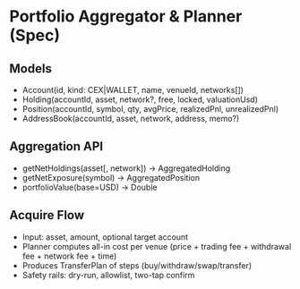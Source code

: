 # Portfolio Aggregator & Planner (Spec)

## Models
- Account(id, kind: CEX|WALLET, name, venueId, networks[])
- Holding(accountId, asset, network?, free, locked, valuationUsd)
- Position(accountId, symbol, qty, avgPrice, realizedPnl, unrealizedPnl)
- AddressBook(accountId, asset, network, address, memo?)

## Aggregation API
- getNetHoldings(asset[, network]) -> AggregatedHolding
- getNetExposure(symbol) -> AggregatedPosition
- portfolioValue(base=USD) -> Double

## Acquire Flow
- Input: asset, amount, optional target account
- Planner computes all-in cost per venue (price + trading fee + withdrawal fee + network fee + time)
- Produces TransferPlan of steps (buy/withdraw/swap/transfer)
- Safety rails: dry-run, allowlist, two-tap confirm
